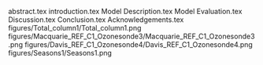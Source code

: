 abstract.tex
introduction.tex
Model Description.tex
Model Evaluation.tex
Discussion.tex
Conclusion.tex
Acknowledgements.tex
figures/Total_column1/Total_column1.png
figures/Macquarie_REF_C1_Ozonesonde3/Macquarie_REF_C1_Ozonesonde3.png
figures/Davis_REF_C1_Ozonesonde4/Davis_REF_C1_Ozonesonde4.png
figures/Seasons1/Seasons1.png
